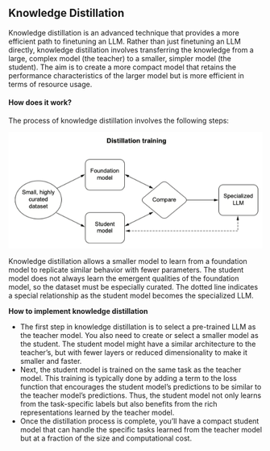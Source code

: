 ## Knowledge Distillation

Knowledge distillation is an advanced technique that provides a more efficient path to finetuning an LLM. Rather than just finetuning an LLM directly, knowledge distillation involves transferring the knowledge from a large, complex model (the teacher) to a smaller, simpler model (the student). The aim is to create a more compact model that retains the performance characteristics of the larger model but is more efficient in terms of resource usage.

#### How does it work?

The process of knowledge distillation involves the following steps:

![Knowledge Distillation](../images/distillation.png)

Knowledge distillation allows a smaller model to learn from a foundation model to replicate similar behavior with fewer parameters. The student model does not always learn the emergent qualities of the foundation model, so the dataset must be especially curated. The dotted line indicates a special relationship as the student model becomes the specialized LLM.

**How to implement knowledge distillation**
- The first step in knowledge distillation is to select a pre-trained LLM as the teacher model. You also need to create or select a smaller model as the student. The student model might have a similar architecture to the teacher’s, but with fewer layers or reduced dimensionality to make it smaller and faster.
- Next, the student model is trained on the same task as the teacher model. This training is typically done by adding a term to the loss function that encourages the student model’s predictions to be similar to the teacher model’s predictions. Thus, the student model not only learns from the task-specific labels but also benefits from the rich representations learned by the teacher model.
- Once the distillation process is complete, you’ll have a compact student model that can handle the specific tasks learned from the teacher model but at a fraction of the size and computational cost.




